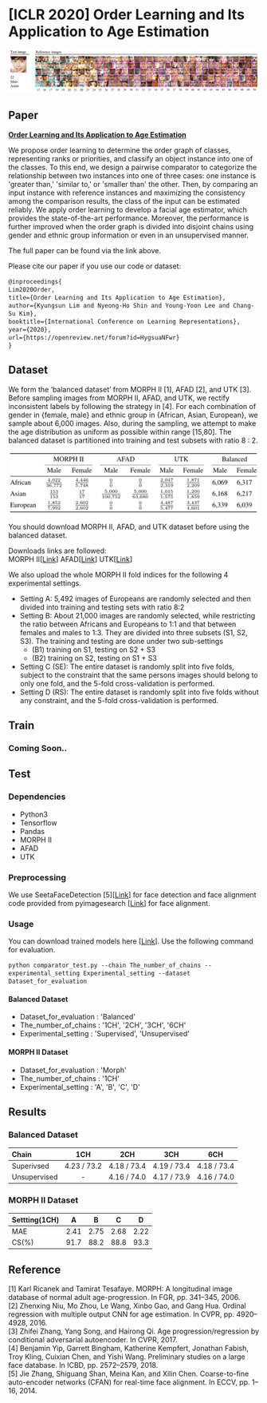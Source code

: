 # [ICLR 2020] Order Learning and Its Application to Age Estimation
![Lim2020Order](img/test_result.JPG)
## Paper
[**Order Learning and Its Application to Age Estimation**](https://openreview.net/pdf?id=HygsuaNFwr)

We propose order learning to determine the order graph of classes, representing ranks or priorities, and classify an object instance into one of the classes. To this end, we design a pairwise comparator to categorize the relationship between two instances into one of three cases: one instance is 'greater than,' 'similar to,' or 'smaller than' the other. Then, by comparing an input instance with reference instances and maximizing the consistency among the comparison results, the class of the input can be estimated reliably. We apply order learning to develop a facial age estimator, which provides the state-of-the-art performance. Moreover, the performance is further improved when the order graph is divided into disjoint chains using gender and ethnic group information or even in an unsupervised manner. 

The full paper can be found via the link above.

Please cite our paper if you use our code or dataset:
```
@inproceedings{
Lim2020Order,
title={Order Learning and Its Application to Age Estimation},
author={Kyungsun Lim and Nyeong-Ho Shin and Young-Yoon Lee and Chang-Su Kim},
booktitle={International Conference on Learning Representations},
year={2020},
url={https://openreview.net/forum?id=HygsuaNFwr}
}
```

## Dataset
We form the ‘balanced dataset’ from MORPH II [1], AFAD [2], and UTK [3]. Before sampling images from MORPH II, AFAD, and UTK, we rectify inconsistent labels by following the strategy in [4]. For each combination of gender in {female, male} and ethnic group in {African, Asian, European}, we sample about 6,000 images. Also, during the sampling, we attempt to make the age distribution as uniform as possible within range [15,80]. The balanced dataset is partitioned into training and test subsets with ratio 8 : 2. 

![Lim2020Order](img/balanced_dataset.JPG)

You should download MORPH II, AFAD, and UTK dataset before using the balanced dataset.

Downloads links are followed:  
MORPH II[[Link](https://ebill.uncw.edu/C20231_ustores/web/classic/product_detail.jsp?PRODUCTID=8)]  AFAD[[Link](https://afad-dataset.github.io/)] UTK[[Link](https://susanqq.github.io/UTKFace/)]

We also upload the whole MORPH II fold indices for the following 4 experimental settings.  
* Setting A: 5,492 images of Europeans are randomly selected and then divided into training and testing sets with ratio 8:2
* Setting B: About 21,000 images are randomly selected, while restricting the ratio between Africans and Europeans to 1:1 and that between females and males to 1:3. They are divided into three subsets (S1, S2, S3). The training and testing are done under two sub-settings
  * (B1) training on S1, testing on S2 + S3
  * (B2) training on S2, testing on S1 + S3
* Setting C (SE): The entire dataset is randomly split into five folds, subject to the constraint that the same persons images should belong to only one fold, and the 5-fold cross-validation is performed.
* Setting D (RS): The entire dataset is randomly split into five folds without any constraint, and the
5-fold cross-validation is performed.

## Train
### Coming Soon..

## Test
### Dependencies
* Python3
* Tensorflow
* Pandas
* MORPH II
* AFAD
* UTK

### Preprocessing
We use SeetaFaceDetection [5][[Link](https://github.com/seetaface/SeetaFaceEngine)] for face detection and face alignment code provided from pyimagesearch [[Link](https://www.pyimagesearch.com/2017/05/22/face-alignment-with-opencv-and-python/)] for face alignment.

### Usage
You can download trained models here [[Link](https://drive.google.com/open?id=1WzGjwC2YeGgnuq5ni-34byRDaXjU8b2N)]. Use the following command for evaluation.
```
python comparator_test.py --chain The_number_of_chains --experimental_setting Experimental_setting --dataset Dataset_for_evaluation
```
#### Balanced Dataset
* Dataset_for_evaluation : 'Balanced'
* The_number_of_chains : '1CH', '2CH', '3CH', '6CH'
* Experimental_setting : 'Supervised', 'Unsupervised'

#### MORPH II Dataset
* Dataset_for_evaluation : 'Morph'
* The_number_of_chains : '1CH'
* Experimental_setting : 'A', 'B', 'C', 'D'


## Results
### Balanced Dataset
Chain| 1CH | 2CH | 3CH | 6CH|
:--------|:--------:|:--------:|:--------:|:--------:|
Superivsed|4.23 / 73.2|4.18 / 73.4|4.19 / 73.4|4.18 / 73.4|
Unsupervised|-|4.16 / 74.0|4.17 / 73.9|4.16 / 74.0|


### MORPH II Dataset
Settting(1CH) | A | B | C | D|
:--------|:--------:|:--------:|:--------:|:--------:|
MAE|2.41|2.75|2.68|2.22|
CS(%)|91.7|88.2|88.8|93.3|

## Reference
[1] Karl Ricanek and Tamirat Tesafaye. MORPH: A longitudinal image database of normal adult age-progression. In FGR, pp. 341–345, 2006.  
[2] Zhenxing Niu, Mo Zhou, Le Wang, Xinbo Gao, and Gang Hua. Ordinal regression with multiple output CNN for age estimation. In CVPR, pp. 4920–4928, 2016.  
[3] Zhifei Zhang, Yang Song, and Hairong Qi. Age progression/regression by conditional adversarial autoencoder. In CVPR, 2017.  
[4] Benjamin Yip, Garrett Bingham, Katherine Kempfert, Jonathan Fabish, Troy Kling, Cuixian Chen, and Yishi Wang. Preliminary studies on a large face database. In ICBD, pp. 2572–2579, 2018.  
[5] Jie Zhang, Shiguang Shan, Meina Kan, and Xilin Chen. Coarse-to-fine auto-encoder networks (CFAN) for real-time face alignment. In ECCV, pp. 1–16, 2014.
